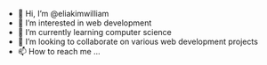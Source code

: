 - 👋 Hi, I’m @eliakimwilliam
- 👀 I’m interested in web development
- 🌱 I’m currently learning computer science
- 💞️ I’m looking to collaborate on various web development projects
- 📫 How to reach me ...

<!---
eliakimwilliam/eliakimwilliam is a ✨ special ✨ repository because its `README.md` (this file) appears on your GitHub profile.
You can click the Preview link to take a look at your changes.
--->
